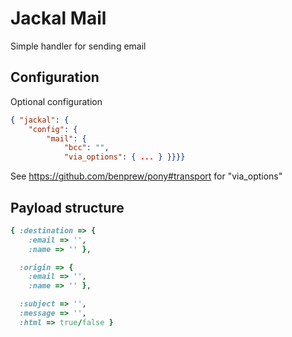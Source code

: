 # Jackal Mail

Simple handler for sending email

## Configuration
Optional configuration

```json
{ "jackal": {
    "config": {
        "mail": {
            "bcc": "",
            "via_options": { ... } }}}}
```
See https://github.com/benprew/pony#transport for "via_options"

## Payload structure

```ruby
{ :destination => {
    :email => '',
    :name => '' },

  :origin => {
    :email => '',
    :name => '' },

  :subject => '',
  :message => '',
  :html => true/false }
```
